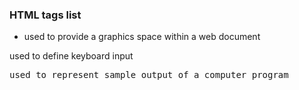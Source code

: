 ### HTML tags list

* <canvas> used to provide a graphics space within a web document

<kdb> used to define keyboard input

<samp> used to represent sample output of a computer program


